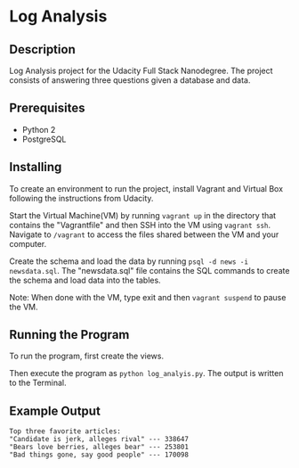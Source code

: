 # Log Analysis

## Description
Log Analysis project for the Udacity Full Stack Nanodegree. The project consists of answering three questions given a database and data.

## Prerequisites
- Python 2
- PostgreSQL

## Installing
To create an environment to run the project, install Vagrant and Virtual Box following the instructions from Udacity.

Start the Virtual Machine(VM) by running `vagrant up` in the directory that contains the "Vagrantfile" and then SSH into the VM using `vagrant ssh`. Navigate to `/vagrant` to access the files shared between the VM and your computer.

Create the schema and load the data by running `psql -d news -i newsdata.sql`. The "newsdata.sql" file
contains the SQL commands to create the schema and load data into the tables.

Note: When done with the VM, type exit and then `vagrant suspend` to pause the VM.

## Running the Program
To run the program, first create the views.

Then execute the program as `python log_analyis.py`. The output is written to the Terminal.

## Example Output
```
Top three favorite articles:
"Candidate is jerk, alleges rival" --- 338647
"Bears love berries, alleges bear" --- 253801
"Bad things gone, say good people" --- 170098
```
